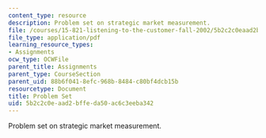 ```yaml
---
content_type: resource
description: Problem set on strategic market measurement.
file: /courses/15-821-listening-to-the-customer-fall-2002/5b2c2c0eaad2bffeda50ac6c3eeba342_problem20set2002.pdf
file_type: application/pdf
learning_resource_types:
- Assignments
ocw_type: OCWFile
parent_title: Assignments
parent_type: CourseSection
parent_uid: 88b6f041-8efc-968b-8484-c80bf4dcb15b
resourcetype: Document
title: Problem Set
uid: 5b2c2c0e-aad2-bffe-da50-ac6c3eeba342
---
```

Problem set on strategic market measurement.